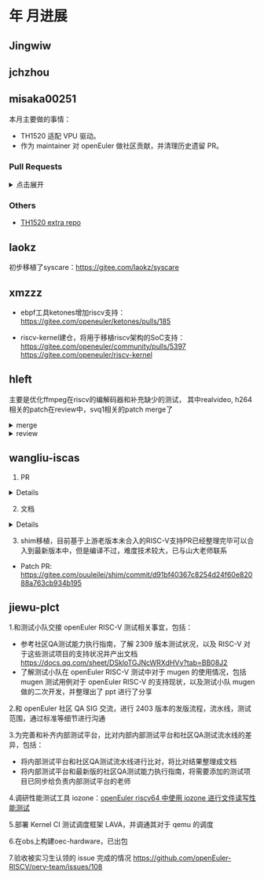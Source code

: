 #  年 月进展

## Jingwiw

## jchzhou

## misaka00251

本月主要做的事情：

 - TH1520 适配 VPU 驱动。
 - 作为 maintainer 对 openEuler 做社区贡献，并清理历史遗留 PR。

### Pull Requests

<details>
  <summary>点击展开</summary>

  - https://gitee.com/src-openeuler/kronometer/pulls/1
  - https://gitee.com/src-openeuler/kteatime/pulls/1
  - https://gitee.com/src-openeuler/krecorder/pulls/1
  - https://gitee.com/src-openeuler/krename/pulls/1
  - https://gitee.com/src-openeuler/krusader/pulls/1
  - https://gitee.com/src-openeuler/kate/pulls/3
  - https://gitee.com/src-openeuler/plasma-pass/pulls/2
  - https://gitee.com/src-openeuler/kf5-akonadi-server/pulls/6
  - https://gitee.com/src-openeuler/kmail/pulls/2
  - https://gitee.com/src-openeuler/kf5-incidenceeditor/pulls/2
  - https://gitee.com/src-openeuler/kontact/pulls/2
  - https://gitee.com/src-openeuler/pim-sieve-editor/pulls/2
  - https://gitee.com/src-openeuler/kmail-account-wizard/pulls/2
  - https://gitee.com/src-openeuler/pim-data-exporter/pulls/2
  - https://gitee.com/src-openeuler/kf5-akonadi-contacts/pulls/5
  - https://gitee.com/src-openeuler/kf5-akonadi-mime/pulls/5
  - https://gitee.com/src-openeuler/kf5-akonadi-notes/pulls/5
  - https://gitee.com/src-openeuler/kf5-calendarsupport/pulls/4
  - https://gitee.com/src-openeuler/kf5-kmailtransport/pulls/6
  - https://gitee.com/src-openeuler/kf5-kpimtextedit/pulls/4
  - https://gitee.com/src-openeuler/kf5-libkdepim/pulls/5
  - https://gitee.com/src-openeuler/kf5-mailcommon/pulls/7
  - https://gitee.com/src-openeuler/libkgapi/pulls/6
  - https://gitee.com/src-openeuler/phonon-qt4/pulls/2

</details>

### Others

 - [TH1520 extra repo](https://build.tarsier-infra.com/project/show/Factory:RISC-V:TH1520)

## laokz
初步移植了syscare：https://gitee.com/laokz/syscare

## xmzzz

- ebpf工具ketones增加riscv支持：
https://gitee.com/openeuler/ketones/pulls/185

- riscv-kernel建仓，将用于移植riscv架构的SoC支持：
https://gitee.com/openeuler/community/pulls/5397
https://gitee.com/openeuler/riscv-kernel

## hleft
主要是优化ffmpeg在riscv的编解码器和补充缺少的测试，
其中realvideo, h264相关的patch在review中，svq1相关的patch merge了

<details>
  <summary>merge</summary>

- https://git.ffmpeg.org/gitweb/ffmpeg.git/commit/0befc1fca76bc27b42260689698e1c86d83b3c20
- https://git.ffmpeg.org/gitweb/ffmpeg.git/commit/202a35ecdb44849953c61dc1fba9643c69b3d5e5
- https://git.ffmpeg.org/gitweb/ffmpeg.git/commit/8e23ebe6f971ec4177be73b453960d83c264b7b5
</details>

<details>
  <summary>review</summary>

- https://patchwork.ffmpeg.org/project/ffmpeg/patch/CAEa-L+sR_hi7eB71hWspWWTz6VhkATRg8_DX0H2-Mi5Ntiethg@mail.gmail.com/
- https://patchwork.ffmpeg.org/project/ffmpeg/patch/CAEa-L+u9+hriEEJEcVenUWx_bY6_ERAmy+CVWHKj9xpk0FNnHQ@mail.gmail.com/
- https://patchwork.ffmpeg.org/project/ffmpeg/patch/CAEa-L+t=Nc=9VngoXV_h4qq52wyWSJQ47c=YEU-Gomjyn77fqA@mail.gmail.com/
- https://patchwork.ffmpeg.org/project/ffmpeg/patch/CAEa-L+tRzusOY2bC+tm+LXE6-n4dK__hLL59yqRHSPbXKEMNcA@mail.gmail.com/
- https://patchwork.ffmpeg.org/project/ffmpeg/patch/CAEa-L+tMzOpUg0GizA4c4F0VLEfJRMUAK=s3LO2L3Fh1ML50Lw@mail.gmail.com/
- https://patchwork.ffmpeg.org/project/ffmpeg/patch/CAEa-L+t9Uao2sYibCXvtjVtNBo1FOzFku9DCbVPicTpKmiwy1A@mail.gmail.com/
- https://patchwork.ffmpeg.org/project/ffmpeg/patch/CAEa-L+vTP9cZ_3cSPOJNGr9i2+TRB6znkg4GkFAPH+ioSLJVuw@mail.gmail.com/
</details>

## wangliu-iscas
1. PR
<details>
  
- imageTailor使用指南捉虫： https://gitee.com/openeuler/docs/pulls/13189
- python-lightgbm 软件包修复：https://gitee.com/src-openeuler/python-lightgbm/pulls/8
</details>

2. 文档
<details>
  
- shim调研: https://gitee.com/ouuleilei/working-documents/blob/master/RISC-V/openEuler/shim%E8%B0%83%E7%A0%94/shim%E8%B0%83%E7%A0%94.md
- RISC-V架构虚拟化适配情况的整理： https://gitee.com/ouuleilei/working-documents/blob/master/RISC-V/openEuler/%E8%99%9A%E6%8B%9F%E5%8C%96%E9%80%82%E9%85%8D.md
- UEFI对各RISC-V架构开发板支持的整理： https://gitee.com/ouuleilei/working-documents/blob/master/RISC-V/openEuler/UEFI%E5%AF%B9%E5%90%84%E5%BC%80%E5%8F%91%E6%9D%BF%E7%9A%84%E6%94%AF%E6%8C%81.md
- 系统启动UEFI流程： https://gitee.com/ouuleilei/working-documents/blob/master/RISC-V/openEuler/%E7%B3%BB%E7%BB%9F%E5%90%AF%E5%8A%A8%E6%B5%81%E7%A8%8B/%E7%B3%BB%E7%BB%9F%E5%90%AF%E5%8A%A8UEFI%E6%B5%81%E7%A8%8B.md
- 系统boot流程： https://gitee.com/ouuleilei/working-documents/blob/master/RISC-V/openEuler/%E7%B3%BB%E7%BB%9F%E5%90%AF%E5%8A%A8%E6%B5%81%E7%A8%8B/%E7%B3%BB%E7%BB%9F%E5%90%AF%E5%8A%A8Boot%E6%B5%81%E7%A8%8B.md
- 启动引导程序： https://gitee.com/ouuleilei/working-documents/blob/master/RISC-V/openEuler/%E7%B3%BB%E7%BB%9F%E5%90%AF%E5%8A%A8%E6%B5%81%E7%A8%8B/%E5%90%AF%E5%8A%A8%E5%BC%95%E5%AF%BC%E7%A8%8B%E5%BA%8F.md

</details>

3. shim移植，目前基于上游老版本未合入的RISC-V支持PR已经整理完毕可以合入到最新版本中，但是编译不过，难度技术较大，已与山大老师联系
- Patch PR: https://gitee.com/ouuleilei/shim/commit/d91bf40367c8254d24f60e82088a763cb934b195

## jiewu-plct
1.和测试小队交接 openEuler RISC-V 测试相关事宜，包括：
- 参考社区QA测试能力执行指南，了解 2309 版本测试状况，以及 RISC-V 对于这些测试项目的支持状况并产出文档 https://docs.qq.com/sheet/DSkloTGJNcWRXdHVv?tab=BB08J2
- 了解测试小队在 openEuler RISC-V 测试中对于 mugen 的使用情况，包括 mugen 测试用例对于 openEuler RISC-V 的支持现状，以及测试小队 mugen 做的二次开发，并整理出了 ppt 进行了分享

2.和 openEuler 社区 QA SIG 交流，进行 2403 版本的发版流程，流水线，测试范围，通过标准等细节进行沟通

3.为完善和补齐内部测试平台，比对内部内部测试平台和社区QA测试流水线的差异，包括：
- 将内部测试平台和社区QA测试流水线进行比对，将比对结果整理成文档
- 将内部测试平台和最新版的社区QA测试能力执行指南，将需要添加的测试项目已同步给负责内部测试平台的老师

4.调研性能测试工具 iozone：[openEuler riscv64 中使用 iozone 进行文件读写性能测试](https://gitee.com/jean9823/openEuler_riscv_test/blob/master/openEuler_riscv_performance_test/openEuler%20riscv64%20%E4%B8%AD%E4%BD%BF%E7%94%A8%20iozone%20%E8%BF%9B%E8%A1%8C%E6%96%87%E4%BB%B6%E7%B3%BB%E7%BB%9F%E6%80%A7%E8%83%BD%E6%B5%8B%E8%AF%95.md)

5.部署 Kernel CI 测试调度框架 LAVA，并调通其对于 qemu 的调度

6.在obs上构建oec-hardware，已出包

7.验收被实习生认领的 issue 完成的情况 https://github.com/openEuler-RISCV/oerv-team/issues/108
